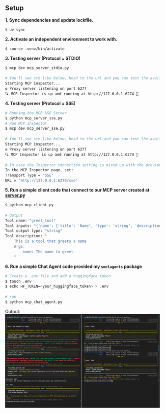 ## Setup
**1. Sync dependencies and update lockfile.**

```bash
$ uv sync
```

**2. Activate an independent environment to work with.**

```bash
$ source .venv/bin/activate
```

**3. Testing server (Protocol = STDIO)**

```bash
$ mcp dev mcp_server_stdio.py

# You'll see sth like below, head to the url and you can test the available tools, resources, prompts we implemented.
Starting MCP inspector...
⚙️ Proxy server listening on port 6277
🔍 MCP Inspector is up and running at http://127.0.0.1:6274 🚀
```

**4. Testing server (Protocol = SSE)**

```bash
# Running the MCP SSE Server
$ python mcp_server_sse.py
# Run MCP Inspector
$ mcp dev mcp_server_sse.py

# You'll see sth like below, head to the url and you can test the available tools, resources, prompts we implemented.
Starting MCP inspector...
⚙️ Proxy server listening on port 6277
🔍 MCP Inspector is up and running at http://127.0.0.1:6274 🚀

# In case the Inspector connection setting is mixed up with the previous STDIO protocol.
In the MCP Inspector page, set:
Transport Type = 'SSE'
URL = 'http://127.0.0.1:6270/sse'
```



**5. Run a simple client code that connect to our MCP server created at [server.py](server.py)**

```bash
$ python mcp_client.py

# Output
Tool name: "greet_tool"
Tool inputs: "{'name': {'title': 'Name', 'type': 'string', 'description': 'see tool description'}}"
Tool output type: "string"
Tool description: "
    This is a tool that greets a name
    Args:
        name: The name to greet
    "
```


**6. Run a simple Chat Agent code provided my `smolagents` package**

```bash
# Create a .env file and add a huggingface token
$ touch .env
$ echo HF_TOKEN=<your_huggingface_token> > .env

# run
$ python mcp_chat_agent.py
```

Output:
![output_img](imgs/out_demo1.png)